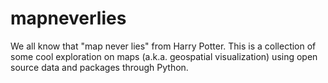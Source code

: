 # mapneverlies
We all know that "map never lies" from Harry Potter. This is a collection of some cool exploration on maps (a.k.a. geospatial visualization) using open source data and packages through Python.
